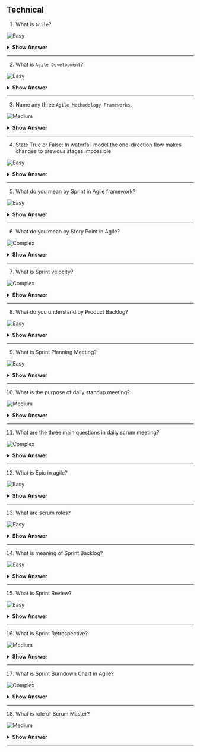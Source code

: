 ## Technical

1. What is `Agile`?

![Easy](https://github.com/revaturelabs/interviewquestions/blob/dev/ComplexityTags/simple%20(2).svg)

<details> <summary> <b> Show Answer </b> </summary>

<blockquote> 
    
- Agile is the ability to create and respond to change. 
- Agile is a way of dealing with, and ultimately succeeding in, an uncertain environment.
  
</blockquote> 

</details>

---
2. What is `Agile Development`?

![Easy](https://github.com/revaturelabs/interviewquestions/blob/dev/ComplexityTags/simple%20(2).svg)

<details> <summary> <b> Show Answer </b> </summary>

<blockquote> 
    
- Agile Development is a set of methods and practices where solutions evolve through collaboration between self-organizing, cross-functional teams. 
    
</blockquote> 

</details>

---
3. Name any three `Agile Methodology Frameworks`.

![Medium](https://github.com/revaturelabs/interviewquestions/blob/dev/ComplexityTags/Medium%20(2).svg)

<details> <summary> <b> Show Answer </b> </summary>

<blockquote> 
    
- Scrum
- Kanban
- eXtreme Programming

</blockquote> 

</details>

---
4. State True or False: In waterfall model the one-direction flow makes changes to previous stages impossible

![Easy](https://github.com/revaturelabs/interviewquestions/blob/dev/ComplexityTags/simple%20(2).svg)

<details> <summary> <b> Show Answer </b> </summary>

<blockquote> 

- True

</blockquote> 

</details>

---
5. What do you mean by Sprint in Agile framework?

![Easy](https://github.com/revaturelabs/interviewquestions/blob/dev/ComplexityTags/simple%20(2).svg)

<details> <summary> <b> Show Answer </b> </summary>

<blockquote> 

- Sprints refer to short (almost always less than four weeks, sometimes as short as one week), repeating period of development in which key parts of the project are completed.

</blockquote> 

</details>

---
6. What do you mean by Story Point in Agile?

![Complex](https://github.com/revaturelabs/interviewquestions/blob/dev/ComplexityTags/Complex%20(2).svg)

<details> <summary> <b> Show Answer </b> </summary>

<blockquote> 

- A level of difficulty assigned to a user story through the use of a sequence of numbers that increases with increasing difficulty. Story points are used to measure the complexity of a story. 
- The overall goal of a story is to provide value to its user within a set timeframe.

</blockquote> 

</details>

---
7. What is Sprint velocity?

![Complex](https://github.com/revaturelabs/interviewquestions/blob/dev/ComplexityTags/Complex%20(2).svg)

<details> <summary> <b> Show Answer </b> </summary>

<blockquote> 
  
- The sum of story points of all user stories completed during a sprint. 
- Velocity allows Agile teams to more accurately predict how many user stories can be completed in future sprints.

</blockquote> 

</details>

---
8. What do you understand by Product Backlog?

![Easy](https://github.com/revaturelabs/interviewquestions/blob/dev/ComplexityTags/simple%20(2).svg)

<details> <summary> <b> Show Answer </b> </summary>

<blockquote> 

- In agile development, a product backlog (or simply backlog) is a list of all deliverables such as new features, bug fixes, improvements, changes to existing features, and other product initiatives that product teams must prioritize and deliver in order for a product to strategically come to life.

</blockquote> 

</details>

---
9. What is Sprint Planning Meeting?

![Easy](https://github.com/revaturelabs/interviewquestions/blob/dev/ComplexityTags/simple%20(2).svg)

<details> <summary> <b> Show Answer </b> </summary>

<blockquote> 

- The Scrum Master organizes the meetings for planning the upcoming Sprint, which is called the Sprint Planning meeting.

</blockquote> 

</details>

---
10. What is the purpose of daily standup meeting?

![Medium](https://github.com/revaturelabs/interviewquestions/blob/dev/ComplexityTags/Medium%20(2).svg)

<details> <summary> <b> Show Answer </b> </summary>

<blockquote> 

- The purpose of a daily standup meeting is to learn the current progress of every team member that works on Scrum tasks.

</blockquote> 

</details>

---
11. What are the three main questions in daily scrum meeting?

![Complex](https://github.com/revaturelabs/interviewquestions/blob/dev/ComplexityTags/Complex%20(2).svg)

<details> <summary> <b> Show Answer </b> </summary>

<blockquote> 

- During the daily scrum, each scrum team member answers the following three questions: 
  - What did you do yesterday? 
  - What will you do today? 
  - Are there any impediments in your way?

</blockquote> 

</details>

---
12. What is Epic in agile?

![Easy](https://github.com/revaturelabs/interviewquestions/blob/dev/ComplexityTags/simple%20(2).svg)

<details> <summary> <b> Show Answer </b> </summary>

<blockquote> 

- An epic is a large body of work that can be broken down into a number of smaller stories. 

</blockquote> 

</details>

---
13. What are scrum roles?

![Easy](https://github.com/revaturelabs/interviewquestions/blob/dev/ComplexityTags/simple%20(2).svg)

<details> <summary> <b> Show Answer </b> </summary>

<blockquote> 

- Scrum has three roles: 
  - Product Owner, 
  - Scrum Master and 
  - The Development Team Members

</blockquote> 

</details>

---
14. What is meaning of Sprint Backlog?

![Easy](https://github.com/revaturelabs/interviewquestions/blob/dev/ComplexityTags/simple%20(2).svg)

<details> <summary> <b> Show Answer </b> </summary>

<blockquote> 

- The list of items that are to be added from product backlog in a particular Sprint is called the Sprint Backlog.

</blockquote> 

</details>

---
15. What is Sprint Review?

![Easy](https://github.com/revaturelabs/interviewquestions/blob/dev/ComplexityTags/simple%20(2).svg)

<details> <summary> <b> Show Answer </b> </summary>

<blockquote> 

- A sprint review is an informal meeting held at the end of a sprint, during which the team members show what was accomplished, while the stakeholders provide feedback. 

</blockquote> 

</details>

---
16. What is Sprint Retrospective?

![Medium](https://github.com/revaturelabs/interviewquestions/blob/dev/ComplexityTags/Medium%20(2).svg)

<details> <summary> <b> Show Answer </b> </summary>

<blockquote> 

- The sprint retrospective is a recurring meeting held at the end of a sprint used to discuss what went well during the previous sprint cycle and what can be improved for the next sprint.

</blockquote> 

</details>

---
17. What is Sprint Burndown Chart in Agile?

![Complex](https://github.com/revaturelabs/interviewquestions/blob/dev/ComplexityTags/Complex%20(2).svg)

<details> <summary> <b> Show Answer </b> </summary>

<blockquote> 

- A sprint burndown chart is a visual comparison of how much work has been completed during a sprint and the total amount of work remaining.

</blockquote> 

</details>

---
18. What is role of Scrum Master?

![Medium](https://github.com/revaturelabs/interviewquestions/blob/dev/ComplexityTags/Medium%20(2).svg)

<details> <summary> <b> Show Answer </b> </summary>

<blockquote> 

- The scrum master helps & facilitates scrum process to entire team.
- He/She ensures that the scrum framework is followed.
- A Scrum Master removes impediments and helps the team to become self-organizing and empowered to create, innovate, and make decisions for themselves as one team.

</blockquote> 

</details>

---
